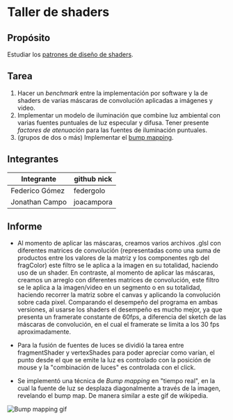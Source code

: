 # Taller de shaders

## Propósito

Estudiar los [patrones de diseño de shaders](http://visualcomputing.github.io/Shaders/#/4).

## Tarea

1. Hacer un _benchmark_ entre la implementación por software y la de shaders de varias máscaras de convolución aplicadas a imágenes y video.
2. Implementar un modelo de iluminación que combine luz ambiental con varias fuentes puntuales de luz especular y difusa. Tener presente _factores de atenuación_ para las fuentes de iluminación puntuales.
3. (grupos de dos o más) Implementar el [bump mapping](https://en.wikipedia.org/wiki/Bump_mapping).


## Integrantes

|   Integrante   | github nick |
|----------------|-------------|
| Federico Gómez |  federgolo  |
| Jonathan Campo |  joacampora |


## Informe

* Al momento de aplicar las máscaras, creamos varios archivos .glsl con diferentes matrices de convolución (representadas como una suma de productos entre los valores de la matriz y los componentes rgb del fragColor) este filtro se le aplica a la imagen en su totalidad, haciendo uso de un shader. En contraste, al momento de aplicar las máscaras, creamos un arreglo con diferentes matrices de convolución, este filtro se le aplica a la imagen/video en un segmento o en su totalidad, haciendo recorrer la matriz sobre el canvas y aplicando la convolución sobre cada pixel. Comparando el desempeño del programa en ambas versiones, al usarse los shaders el desempeño es mucho mejor, ya que presenta un framerate constante de 60fps, a diferencia del sketch de las máscaras de convolución, en el cual el framerate se limita a los 30 fps aproximadamente.

* Para la fusión de fuentes de luces se dividió la tarea entre fragmentShader y vertexShades para poder apreciar como varían, el punto desde el que se emite la luz es controlado con la posición de mouse y la "combinación de luces" es controlada con el click.

* Se implementó una técnica de *Bump mapping* en "tiempo real", en la cual la fuente de luz se desplaza diagonalmente a través de la imagen, revelando el bump map. De manera similar a este gif de wikipedia.

![Bump mapping gif](https://upload.wikimedia.org/wikipedia/commons/9/93/FakeBump2D-animation.gif)



